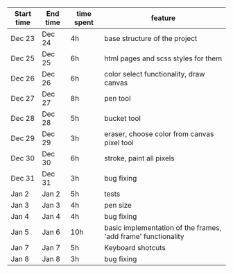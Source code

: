 | Start time  | End time | time spent | feature |
|-----------|-------------|-------------|-------------|
| Dec 23 | Dec 24 | 4h | base structure of the project |
| Dec 25 | Dec 25 | 6h | html pages and scss styles for them |
| Dec 26 | Dec 26 | 6h | color select functionality, draw canvas|
| Dec 27 | Dec 27 | 8h | pen tool |
| Dec 28 | Dec 28 | 5h | bucket tool |
| Dec 29 | Dec 29 | 3h | eraser, choose color from canvas pixel tool |
| Dec 30 | Dec 30 | 6h | stroke, paint all pixels |
| Dec 31 | Dec 31 | 3h | bug fixing |
| Jan 2 | Jan 2 | 5h | tests |
| Jan 3 | Jan 3 | 4h | pen size |
| Jan 4 | Jan 4 | 4h | bug fixing |
| Jan 5 | Jan 6 | 10h | basic implementation of the frames, 'add frame' functionality |
| Jan 7 | Jan 7 | 5h | Keyboard shotcuts |
| Jan 8 | Jan 8 | 3h | bug fixing |
